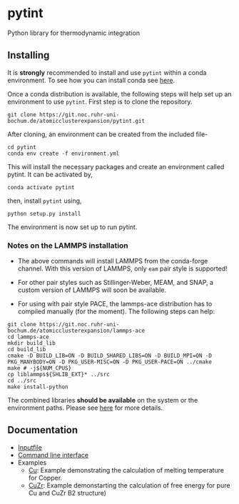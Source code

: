 # pytint

Python library for thermodynamic integration

## Installing

It is **strongly** recommended to install and use `pytint` within a conda environment. To see how you can install conda see [here](https://docs.conda.io/projects/conda/en/latest/user-guide/install/).

Once a conda distribution is available, the following steps will help set up an environment to use `pytint`. First step is to clone the repository.

```
git clone https://git.noc.ruhr-uni-bochum.de/atomicclusterexpansion/pytint.git
```

After cloning, an environment can be created from the included file-

```
cd pytint
conda env create -f environment.yml
```

This will install the necessary packages and create an environment called pytint. It can be activated by,

```
conda activate pytint
```

then, install `pytint` using,

```
python setup.py install
```
The environment is now set up to run pytint.

### Notes on the LAMMPS installation

- The above commands will install LAMMPS from the conda-forge channel. With this version of LAMMPS, only `eam` pair style is supported!

- For other pair styles such as Stillinger-Weber, MEAM, and SNAP, a custom version of LAMMPS will soon be available.

- For using with pair style PACE, the lammps-ace distribution has to compiled manually (for the moment). The following steps can help:

```
git clone https://git.noc.ruhr-uni-bochum.de/atomicclusterexpansion/lammps-ace
cd lammps-ace
mkdir build_lib
cd build_lib
cmake -D BUILD_LIB=ON -D BUILD_SHARED_LIBS=ON -D BUILD_MPI=ON -D PKG_MANYBODY=ON -D PKG_USER-MISC=ON -D PKG_USER-PACE=ON ../cmake
make # -j${NUM_CPUS}
cp liblammps${SHLIB_EXT}* ../src
cd ../src
make install-python 
```
The combined libraries **should be available** on the system or the environment paths. Please see [here](https://lammps.sandia.gov/doc/Python_install.html) for more details.

## Documentation

- [Inputfile](examples/inputfile.md)
- [Command line interface](examples/cli.md)
- Examples
    - [Cu](examples/Cu_EAM/cu_example.ipynb): Example demonstrating the calculation of melting temperature for Copper.
    - [CuZr](examples/CuZr_EAM/zrcu_example.ipynb): Example demonstarting the calculation of free energy for pure Cu and CuZr B2 structure)
